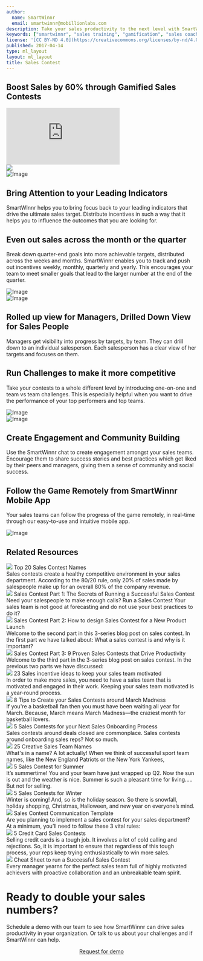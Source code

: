 ```yaml
---
author:
  name: SmartWinnr
  email: smartwinnr@mobillionlabs.com
description: Take your sales productivity to the next level with SmartWinnr’s contests. Free from tedious excel calculations, with real-time updates and automated notifications that your sales reps can follow directly from their smartphones.
keywords: ["smartwinnr", "sales training", "gamification", "sales coaching", "sales performance", "sales enablement", "solutions"]
license: '[CC BY-ND 4.0](https://creativecommons.org/licenses/by-nd/4.0)'
published: 2017-04-14
type: ml_layout
layout: ml_layout
title: Sales Contest
---
```


<section class="">
  <div class="ml_sales_contest_top_section ml_no_padding_bottom50">
    <h1 class="text-center ml-margin-bottom30 ml_body_text_white">Boost Sales by 60% through Gamified Sales Contests</h1>
    <div class="ml_iframe_video_container">
      <div class="ml_iframe_video_wrapper">
        <iframe class="" src="https://www.youtube.com/embed/nJNfTjI1VSA?rel=0" frameborder="0" allow="accelerometer; autoplay; encrypted-media; gyroscope; picture-in-picture" allowfullscreen></iframe>
      </div>
    </div>
    <!-- <div class="ml_video_container">
      <iframe class="ml-youtube-video" src="https://www.youtube.com/embed/nJNfTjI1VSA?rel=0" frameborder="0" allow="accelerometer; autoplay; encrypted-media; gyroscope; picture-in-picture" allowfullscreen></iframe> -->
      <!-- <video id="video-player" controls preload muted class="cld-video-player cld-fluid" data-cld-colors='{ "base": "#3c36c2", "accent": "#00e64c", "text": "#fff" }'></video>
      <div class="ml_video_popup" id="ml_popup">
        <div class="popup_close" onclick="hidePopup()"><i class="fa fa-times-circle"></i></div>
        <div class="popup_message"> Do you want to know more? </div>
        <div class="text-center popup_button"> <a href="/request-demo/">Request Free Demo</a></div>
      </div> -->
    <!-- </div> -->
  </div>
  <img class="swoop" src="/images/swoop_mask.min.svg">
</section>

<!-- <div class="row ml-margin0 white padding50">
  <div class="col-lg-6 col-md-12 col-sm-12 col-xs-12 ml-text-over-image">
    <h1>Sales Contest</h1>
    <div class="ml-font20 ml_body_text_black">Drive sales contests that meet your business targets. Motivate your team to achieve sales goals by organizing weekly, monthly or quarterly sales contests.</div>
    <p align="center" class="ml-padding-top ml-padding-bottom10"><a class="ml-request-demo-button" align="center" href="/request-demo">Request for demo</a></p>
  </div>
  <div class="col-lg-6 col-md-12 col-sm-12 col-xs-12">
    <img class="ml_top_image padding10" alt="Image" src="/images/targeted-learning/targeted-learning.png"/>
  </div>
</div> -->

<div class="row ml-background-white ml-margin0 padding50 ml_div_contents_in_center">
  <div class="col-lg-6 col-md-12 col-sm-12 col-xs-12 text-center">
    <!-- <img class="ml-image" alt="Image" src="https://res.cloudinary.com/smartwinnr/image/upload/f_auto,q_auto/v1581426231/website/Sales%20Contest/kpi_explainer_gzxtcn.png"/> -->
    <img class="ml-image" alt="Image" src="https://d2htycb3ayzv6u.cloudfront.net/Sales%20Contest_2020-03-23_09_46/kpi_explainer_gzxtcn.png"/>
  </div>
  <div class="col-lg-6 col-md-12 col-sm-12 col-xs-12">
    <h2 class="ml_body_text_black"> Bring Attention to your Leading Indicators </h2>
    <p>SmartWInnr helps you to bring focus back to your leading indicators that drive the ultimate sales target. Distribute incentives in such a way that it helps you to influence the outcomes that you are looking for.</p>
  </div>
</div>

<div class="row ml-margin0 ml-background-white padding50 ml_div_contents_in_center">
  <div class="col-lg-6 col-md-12 col-sm-12 col-xs-12">
    <h2 class="ml_body_text_black"> Even out sales across the month or the quarter </h2>
    <p>Break down quarter-end goals into more achievable targets, distributed across the weeks and months. SmartWinnr enables you to track and push out incentives weekly, monthly, quarterly and yearly. This encourages your team to meet smaller goals that lead to the larger number at the end of the quarter.</p>
  </div>
  <div class="col-lg-6 col-md-12 col-sm-12 col-xs-12 text-center">
    <!-- <img class="ml-image" alt="Image" src="https://res.cloudinary.com/smartwinnr/image/upload/f_auto,q_auto/v1581426285/website/Sales%20Contest/editor_analytics_oyutgw.png"/> -->
    <img class="ml-image" alt="Image" src="https://d2htycb3ayzv6u.cloudfront.net/Sales%20Contest_2020-03-23_09_46/editor_analytics_oyutgw.png"/>
  </div>
</div>

<div class="row ml-background-white ml-margin0 padding50 ml_div_contents_in_center">
  <div class="col-lg-6 col-md-12 col-sm-12 col-xs-12 text-center">
    <!-- <img class="ml-dreamforce-image" alt="Image" src="https://res.cloudinary.com/smartwinnr/image/upload/f_auto,q_auto/v1581426319/website/Sales%20Contest/manager-user-card_combined_jsnxnd.png"/> -->
    <img class="ml-dreamforce-image" alt="Image" src="https://d2htycb3ayzv6u.cloudfront.net/Sales%20Contest_2020-03-23_09_46/manager-user-card_combined_jsnxnd.png"/>
  </div>
  <div class="col-lg-6 col-md-12 col-sm-12 col-xs-12">
    <h2 class="ml_body_text_black"> Rolled up view for Managers, Drilled Down View for Sales People </h2>
    <p>Managers get visibility into progress by targets, by team. They can drill down to an individual salesperson. Each salesperson has a clear view of her targets and  focuses on them.</p>
  </div>
</div>

<div class="row ml-margin0 ml-background-white padding50 ml_div_contents_in_center">
  <div class="col-lg-6 col-md-12 col-sm-12 col-xs-12">
    <h2 class="ml_body_text_black"> Run Challenges to make it more competitive </h2>
    <p>Take your contests to a whole different level by introducing one-on-one and team vs team challenges. This is especially helpful when you want to drive the performance of your top performers and top teams.</p>
  </div>
  <div class="col-lg-6 col-md-12 col-sm-12 col-xs-12 text-center">
    <!-- <img class="ml-image" alt="Image" src="https://res.cloudinary.com/smartwinnr/image/upload/f_auto,q_auto/v1581426360/website/Sales%20Contest/user-manager_challenge-combined_fvu552.png"/> -->
    <img class="ml-image" alt="Image" src="https://d2htycb3ayzv6u.cloudfront.net/Sales%20Contest_2020-03-23_09_46/user-manager_challenge-combined_fvu552.png"/>
  </div>
</div>

<div class="row ml-background-white ml-margin0 padding50 ml_div_contents_in_center">
  <div class="col-lg-6 col-md-12 col-sm-12 col-xs-12 text-center">
    <!-- <img class="ml-image" alt="Image" src="https://res.cloudinary.com/smartwinnr/image/upload/f_auto,q_auto/v1581426365/website/Sales%20Contest/chat_bjh4gh.png"/> -->
    <img class="ml-image" alt="Image" src="https://d2htycb3ayzv6u.cloudfront.net/Sales%20Contest_2020-03-23_09_46/chat_bjh4gh.png"/>
  </div>
  <div class="col-lg-6 col-md-12 col-sm-12 col-xs-12">
    <h2 class="ml_body_text_black"> Create Engagement and Community Building </h2>
    <p>Use the SmartWinnr chat to create engagement amongst your sales teams. Encourage them to share success stories and best practices which get liked by their peers and managers, giving them a sense of community and social success.</p>
  </div>
</div>

<div class="row ml-margin0 white padding50 ml_div_contents_in_center">
  <div class="col-lg-6 col-md-12 col-sm-12 col-xs-12">
    <h2 class="ml_body_text_black"> Follow the Game Remotely from SmartWinnr Mobile App</h2>
    <p>Your sales teams can follow the progress of the game remotely, in real-time through our easy-to-use and intuitive mobile app.</p>
  </div>
  <div class="col-lg-6 col-md-12 col-sm-12 col-xs-12 text-center">
    <!-- <img class="ml-image" alt="Image" src="https://res.cloudinary.com/smartwinnr/image/upload/f_auto,q_auto/v1581426372/website/Sales%20Contest/individual-team-leaderboard-combined_heynkl.png"/> -->
    <img class="ml-image" alt="Image" src="https://d2htycb3ayzv6u.cloudfront.net/Sales%20Contest_2020-03-23_09_46/individual-team-leaderboard-combined_heynkl.png"/>
  </div>
</div>

<!-- <div class="row ml-margin0 white padding50">
  <div class="col-lg-12 col-md-12 col-sm-12 col-xs-12">
    <h2>Related Blogs</h2>
    <h4 class="ml_body_text_black ml-margin-bottom10"> <a href="https://www.smartwinnr.com/post/secrets-of-running-successful-sales-contest/" alt="Sales Contest Part 1: The Secrets of Running a Successful Sales Contest">Sales Contest Part 1: The Secrets of Running a Successful Sales Contest</h4>
    <h4 class="ml_body_text_black ml-margin-bottom10"> <a href="https://www.smartwinnr.com/post/design-sales-contest-for--new-product-launch/" alt="Sales Contest Part 2: How to design Sales Contest for a New Product Launch">Sales Contest Part 2: How to design Sales Contest for a New Product Launch</h4>
    <h4 class="ml_body_text_black ml-margin-bottom10"> <a href="https://www.smartwinnr.com/post/9-proven-sales-contests-that-drive-productivity/" alt="Sales Contest Part 3: 9 Proven Sales Contests that Drive Productivity">Sales Contest Part 3: 9 Proven Sales Contests that Drive Productivity</h4>
    <h4 class="ml_body_text_black ml-margin-bottom10"> <a href="https://www.smartwinnr.com/post/sales-incentive-ideas-to-keep-your-sales-team-motivated/" alt="23 Sales incentive ideas to keep your sales team motivated">23 Sales incentive ideas to keep your sales team motivated</h4>
  </div>
</div> -->

<div class="row ml-margin0 padding50">
  <h2 class="text-center">Related Resources</h2>
  <div class="ml_slider_related_blogs">
    <div class="waterfall__item" onclick="location.href='https://www.smartwinnr.com/post/top-20-sales-contest-names/';">
      <div class="card post post-summary reveal enter">
        <div class="card-header postinfo">
          <img src="/images/blog-44/44.top-20-sales-contest-names.jpg">
          <span class="card-title ml-margin-bottom0">
            <a class="ml-margin-bottom0">Top 20 Sales Contest Names</a>
          </span>
        </div>
        <div class="card-content">
          <article class="article">
            Sales contests create a healthy competitive environment in your sales department. According to the 80/20 rule, only 20% of sales made by salespeople make up for an overall 80% of the company revenue.
          </article>
        </div>
      </div>
    </div>
    <div class="waterfall__item" onclick="location.href='https://www.smartwinnr.com/post/secrets-of-running-successful-sales-contest/';">
      <div class="card post post-summary reveal enter">
        <div class="card-header postinfo">
          <img src="/images/30.create-and-run-a-highly-successful-sales-contest.png">
          <span class="card-title ml-margin-bottom0">
            <a class="ml-margin-bottom0">Sales Contest Part 1: The Secrets of Running a Successful Sales Contest</a>
          </span>
        </div>
        <div class="card-content">
          <article class="article">
            Need your salespeople to make enough calls? Run a Sales Contest Your sales team is not good at forecasting and do not use your best practices to do it?
          </article>
        </div>
      </div>
    </div>
    <div class="waterfall__item" onclick="location.href='https://www.smartwinnr.com/post/design-sales-contest-for--new-product-launch/';">
      <div class="card post post-summary reveal enter">
        <div class="card-header postinfo">
          <img src="/images/blog-32/32.design-sales-contest-for--new-product-launch.png">
          <span class="card-title ml-margin-bottom0">
            <a class="ml-margin-bottom0">Sales Contest Part 2: How to design Sales Contest for a New Product Launch</a>
          </span>
        </div>
        <div class="card-content">
          <article class="article">
            Welcome to the second part in this 3-series blog post on sales contest. In the first part we have talked about: What a sales contest is and why is it important?
          </article>
        </div>
      </div>
    </div>
    <div class="waterfall__item" onclick="location.href='https://www.smartwinnr.com/post/9-proven-sales-contests-that-drive-productivity/';">
      <div class="card post post-summary reveal enter">
        <div class="card-header postinfo">
          <img src="/images/blog-33/33.9-proven-sales-contests-that-drive-productivity.jpg">
          <span class="card-title ml-margin-bottom0">
            <a class="ml-margin-bottom0">Sales Contest Part 3: 9 Proven Sales Contests that Drive Productivity</a>
          </span>
        </div>
        <div class="card-content">
          <article class="article">
            Welcome to the third part in the 3-series blog post on sales contest. In the previous two parts we have discussed: 
          </article>
        </div>
      </div>
    </div>
    <div class="waterfall__item" onclick="location.href='https://www.smartwinnr.com/post/sales-incentive-ideas-to-keep-your-sales-team-motivated/';">
      <div class="card post post-summary reveal enter">
        <div class="card-header postinfo">
          <img src="/images/28.sales incentive.png">
          <span class="card-title ml-margin-bottom0">
            <a class="ml-margin-bottom0">23 Sales incentive ideas to keep your sales team motivated</a>
          </span>
        </div>
        <div class="card-content">
          <article class="article">
            In order to make more sales, you need to have a sales team that is motivated and engaged in their work. Keeping your sales team motivated is a year-round process.
          </article>
        </div>
      </div>
    </div>
    <div class="waterfall__item" onclick="location.href='https://www.smartwinnr.com/post/8-tips-to-create-your-sales-contests-around-march-madness/';">
      <div class="card post post-summary reveal enter">
        <div class="card-header postinfo">
          <img src="/images/blog-57/57.8-tips-to-create-your-sales-contests-around-march-madness.jpg">
          <span class="card-title ml-margin-bottom0">
            <a class="ml-margin-bottom0">8 Tips to Create your Sales Contests around March Madness</a>
          </span>
        </div>
        <div class="card-content">
          <article class="article">
            If you're a basketball fan then you must have been waiting all year for March. Because, March means March Madness—the craziest month for basketball lovers.
          </article>
        </div>
      </div>
    </div>
    <div class="waterfall__item" onclick="location.href='https://www.smartwinnr.com/post/5-sales-contests-for-your-next-sales-onboarding-process/';">
      <div class="card post post-summary reveal enter">
        <div class="card-header postinfo">
          <img src="/images/blog-68/68.5-sales-contests-for-your-next-sales-onboarding-process.jpg">
          <span class="card-title ml-margin-bottom0">
            <a class="ml-margin-bottom0">5 Sales Contests for your Next Sales Onboarding Process</a>
          </span>
        </div>
        <div class="card-content">
          <article class="article">
            Sales contests around deals closed are commonplace. Sales contests around onboarding sales reps? Not so much.
          </article>
        </div>
      </div>
    </div>
    <div class="waterfall__item" onclick="location.href='https://www.smartwinnr.com/post/25-creative-sales-team-names/';">
      <div class="card post post-summary reveal enter">
        <div class="card-header postinfo">
          <img src="/images/blog-53/53.25-creative-sales-team-names.jpg">
          <span class="card-title ml-margin-bottom0">
            <a class="ml-margin-bottom0">25 Creative Sales Team Names</a>
          </span>
        </div>
        <div class="card-content">
          <article class="article">
            What's in a name? A lot actually! When we think of successful sport team names, like the New England Patriots or the New York Yankees,
          </article>
        </div>
      </div>
    </div>
    <div class="waterfall__item" onclick="location.href='https://www.smartwinnr.com/post/5-sales-contest-for-summer/';">
      <div class="card post post-summary reveal enter">
        <div class="card-header postinfo">
          <img src="/images/blog-46/46.5-sales-contest-for-summer.jpg">
          <span class="card-title ml-margin-bottom0">
            <a class="ml-margin-bottom0">5 Sales Contest for Summer</a>
          </span>
        </div>
        <div class="card-content">
          <article class="article">
            It’s summertime! You and your team have just wrapped up Q2. Now the sun is out and the weather is nice. Summer is such a pleasant time for living….. But not for selling.
          </article>
        </div>
      </div>
    </div>
    <div class="waterfall__item" onclick="location.href='https://www.smartwinnr.com/post/sales-contests-for-winter/';">
      <div class="card post post-summary reveal enter">
        <div class="card-header postinfo">
          <img src="/images/blog-52/52.5-sales-contests-for-winter.jpg">
          <span class="card-title ml-margin-bottom0">
            <a class="ml-margin-bottom0">5 Sales Contests for Winter</a>
          </span>
        </div>
        <div class="card-content">
          <article class="article">
            Winter is coming! And, so is the holiday season. So there is snowfall, holiday shopping, Christmas, Halloween, and new year on everyone’s mind.
          </article>
        </div>
      </div>
    </div>
    <div class="waterfall__item" onclick="location.href='https://www.smartwinnr.com/post/sales-contest-communication-template/';">
      <div class="card post post-summary reveal enter">
        <div class="card-header postinfo">
          <img src="/images/blog-45/45.sales-contest-communication-template.jpg">
          <span class="card-title ml-margin-bottom0">
            <a class="ml-margin-bottom0">Sales Contest Communication Template</a>
          </span>
        </div>
        <div class="card-content">
          <article class="article">
            Are you planning to implement a sales contest for your sales department? At a minimum, you’ll need to follow these 3 vital rules:
          </article>
        </div>
      </div>
    </div>
    <div class="waterfall__item" onclick="location.href='https://www.smartwinnr.com/post/5-credit-card-sales-contests/';">
      <div class="card post post-summary reveal enter">
        <div class="card-header postinfo">
          <img src="/images/blog-61/61.5-credit-card-sales-contests.jpg">
          <span class="card-title ml-margin-bottom0">
            <a class="ml-margin-bottom0">5 Credit Card Sales Contests</a>
          </span>
        </div>
        <div class="card-content">
          <article class="article">
            Selling credit cards is a tough job. It involves a lot of cold calling and rejections. So, it is important to ensure that regardless of this tough process, your reps keep trying enthusiastically to win more sales.
          </article>
        </div>
      </div>
    </div>
    <div class="waterfall__item" onclick="location.href='https://www.smartwinnr.com/post/cheat-sheet-to-run-a-successful-sales-contest/';">
      <div class="card post post-summary reveal enter">
        <div class="card-header postinfo">
          <img src="/images/blog-41/41.cheat-sheet-to-run-a-successful-sales-contest.jpg">
          <span class="card-title ml-margin-bottom0">
            <a class="ml-margin-bottom0">Cheat Sheet to run a Successful Sales Contest</a>
          </span>
        </div>
        <div class="card-content">
          <article class="article">
            Every manager yearns for the perfect sales team full of highly motivated achievers with proactive collaboration and an unbreakable team spirit.
          </article>
        </div>
      </div>
    </div>
  </div>
</div>

<div class="row ml-margin0 ml-whySM">
  <div class="col-md-12 col-sm-12">
    <h1 class="ml_body_text_white text-center">Ready to double your sales numbers?</h1>
    <div class="ml_body_text_white ml-subtext text-center ml_padding_desktop">Schedule a demo with our team to see how SmartWinnr can drive sales productivity in your organization. Or talk to us about your challenges and if SmartWinnr can help.</div>
    <p align="center" class="ml-margin-top50"><a class="ml-button" align="center" href="/request-demo">Request for demo</a></p>
  </div>
</div>

<!-- <script>
  // Cloudinary video player 
  var cld = new cloudinary.Cloudinary({cloud_name: "smartwinnr", secure: true});
  var videoPlayer = cld.videoPlayer('video-player', {
    posterOptions: {publicId: 'website/Sales_Contests_video_poster_cvyqnf.png'}, 
    playedEventPercents: [10]
  });
  videoPlayer.source('https://res.cloudinary.com/smartwinnr/video/upload/v1581053710/website/Sales_Contests_Top_Section_nh4mvw.mp4');
  videoPlayer.on('percentsplayed', (event) => {
    if (event.eventData.percent == 10) {
      document.getElementById("ml_popup").style.display = "block";
    }
  });
  function hidePopup() {
    document.getElementById("ml_popup").style.display = "none";
  }
</script> -->